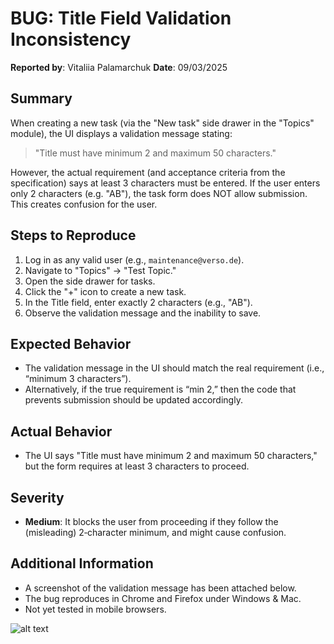 # BUG: Title Field Validation Inconsistency

**Reported by**: Vitaliia Palamarchuk
**Date**: 09/03/2025

## Summary
When creating a new task (via the "New task" side drawer in the "Topics" module), the UI displays a validation message stating:  
> "Title must have minimum 2 and maximum 50 characters."

However, the actual requirement (and acceptance criteria from the specification) says at least 3 characters must be entered. If the user enters only 2 characters (e.g. "AB"), the task form does NOT allow submission. This creates confusion for the user.

## Steps to Reproduce
1. Log in as any valid user (e.g., `maintenance@verso.de`).
2. Navigate to "Topics" → "Test Topic."
3. Open the side drawer for tasks.
4. Click the "+" icon to create a new task.
5. In the Title field, enter exactly 2 characters (e.g., "AB").
6. Observe the validation message and the inability to save.

## Expected Behavior
- The validation message in the UI should match the real requirement (i.e., “minimum 3 characters”).
- Alternatively, if the true requirement is “min 2,” then the code that prevents submission should be updated accordingly.

## Actual Behavior
- The UI says "Title must have minimum 2 and maximum 50 characters," but the form requires at least 3 characters to proceed.

## Severity
- **Medium**: It blocks the user from proceeding if they follow the (misleading) 2‐character minimum, and might cause confusion.

## Additional Information
- A screenshot of the validation message has been attached below.
- The bug reproduces in Chrome and Firefox under Windows & Mac.
- Not yet tested in mobile browsers.

![alt text](<Screenshot 2025-03-09 at 11.42.22 AM.png>)
